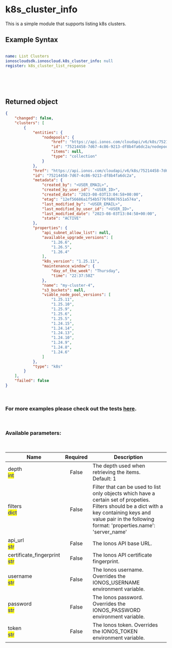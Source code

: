 # k8s_cluster_info

This is a simple module that supports listing k8s clusters.

## Example Syntax


```yaml

name: List Clusters
ionoscloudsdk.ionoscloud.k8s_cluster_info: null
register: k8s_cluster_list_response

```

&nbsp;

&nbsp;
## Returned object
```json
{
    "changed": false,
    "clusters": [
        {
            "entities": {
                "nodepools": {
                    "href": "https://api.ionos.com/cloudapi/v6/k8s/75214458-7d67-4c86-9213-df8b4fa6dc2a/nodepools",
                    "id": "75214458-7d67-4c86-9213-df8b4fa6dc2a/nodepools",
                    "items": null,
                    "type": "collection"
                }
            },
            "href": "https://api.ionos.com/cloudapi/v6/k8s/75214458-7d67-4c86-9213-df8b4fa6dc2a",
            "id": "75214458-7d67-4c86-9213-df8b4fa6dc2a",
            "metadata": {
                "created_by": "<USER_EMAIL>",
                "created_by_user_id": "<USER_ID>",
                "created_date": "2023-08-03T13:04:58+00:00",
                "etag": "12ef56686a1f54b5776f6067651a574a",
                "last_modified_by": "<USER_EMAIL>",
                "last_modified_by_user_id": "<USER_ID>",
                "last_modified_date": "2023-08-03T13:04:58+00:00",
                "state": "ACTIVE"
            },
            "properties": {
                "api_subnet_allow_list": null,
                "available_upgrade_versions": [
                    "1.26.6",
                    "1.26.5",
                    "1.26.4"
                ],
                "k8s_version": "1.25.11",
                "maintenance_window": {
                    "day_of_the_week": "Thursday",
                    "time": "22:37:58Z"
                },
                "name": "my-cluster-4",
                "s3_buckets": null,
                "viable_node_pool_versions": [
                    "1.25.11",
                    "1.25.10",
                    "1.25.9",
                    "1.25.6",
                    "1.25.5",
                    "1.24.15",
                    "1.24.14",
                    "1.24.13",
                    "1.24.10",
                    "1.24.9",
                    "1.24.8",
                    "1.24.6"
                ]
            },
            "type": "k8s"
        }
    ],
    "failed": false
}

```

&nbsp;
### For more examples please check out the tests [here](https://github.com/ionos-cloud/module-ansible/tree/master/tests/managed-kubernetes).

&nbsp;
### Available parameters:
&nbsp;

<table data-full-width="true">
  <thead>
    <tr>
      <th width="22.8vw">Name</th>
      <th width="10.8vw" align="center">Required</th>
      <th>Description</th>
    </tr>
  </thead>
  <tbody>
  <tr>
  <td>depth<br/><mark style="color:blue;">int</mark></td>
  <td align="center">False</td>
  <td>The depth used when retrieving the items.<br />Default: 1</td>
  </tr>
  <tr>
  <td>filters<br/><mark style="color:blue;">dict</mark></td>
  <td align="center">False</td>
  <td>Filter that can be used to list only objects which have a certain set of propeties. Filters should be a dict with a key containing keys and value pair in the following format: 'properties.name': 'server_name'</td>
  </tr>
  <tr>
  <td>api_url<br/><mark style="color:blue;">str</mark></td>
  <td align="center">False</td>
  <td>The Ionos API base URL.</td>
  </tr>
  <tr>
  <td>certificate_fingerprint<br/><mark style="color:blue;">str</mark></td>
  <td align="center">False</td>
  <td>The Ionos API certificate fingerprint.</td>
  </tr>
  <tr>
  <td>username<br/><mark style="color:blue;">str</mark></td>
  <td align="center">False</td>
  <td>The Ionos username. Overrides the IONOS_USERNAME environment variable.</td>
  </tr>
  <tr>
  <td>password<br/><mark style="color:blue;">str</mark></td>
  <td align="center">False</td>
  <td>The Ionos password. Overrides the IONOS_PASSWORD environment variable.</td>
  </tr>
  <tr>
  <td>token<br/><mark style="color:blue;">str</mark></td>
  <td align="center">False</td>
  <td>The Ionos token. Overrides the IONOS_TOKEN environment variable.</td>
  </tr>
  </tbody>
</table>
